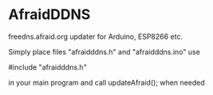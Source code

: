 # AfraidDDNS

freedns.afraid.org updater for Arduino, ESP8266 etc.

Simply place files "afraidddns.h" and "afraidddns.ino"
use

\#include "afraidddns.h"

in your main program and call updateAfraid(); when needed
